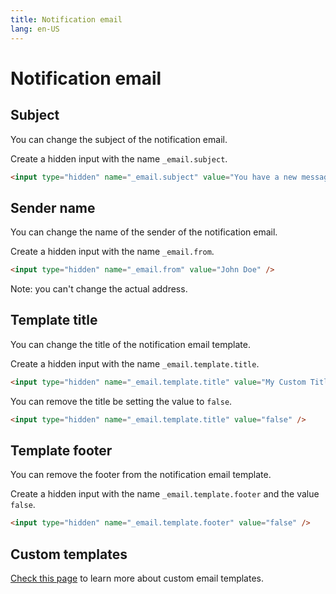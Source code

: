 ```yaml
---
title: Notification email
lang: en-US
---
```


# Notification email

## Subject

You can change the subject of the notification email.

Create a hidden input with the name `_email.subject`.

```html
<input type="hidden" name="_email.subject" value="You have a new message!" />
```

## Sender name

You can change the name of the sender of the notification email.

Create a hidden input with the name `_email.from`.

```html
<input type="hidden" name="_email.from" value="John Doe" />
```

Note: you can't change the actual address.

## Template title

You can change the title of the notification email template.

Create a hidden input with the name `_email.template.title`.

```html
<input type="hidden" name="_email.template.title" value="My Custom Title" />
```

You can remove the title be setting the value to `false`.

```html
<input type="hidden" name="_email.template.title" value="false" />
```

## Template footer

You can remove the footer from the notification email template.

Create a hidden input with the name `_email.template.footer` and the value `false`.

```html
<input type="hidden" name="_email.template.footer" value="false" />
```

## Custom templates

[Check this page](/dashboard/email-notification-settings.html#custom-templates) to learn more about custom email
templates.
